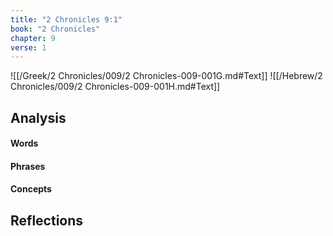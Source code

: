 ```yaml
---
title: "2 Chronicles 9:1"
book: "2 Chronicles"
chapter: 9
verse: 1
---
```

![[/Greek/2 Chronicles/009/2 Chronicles-009-001G.md#Text]]
![[/Hebrew/2 Chronicles/009/2 Chronicles-009-001H.md#Text]]

## Analysis

#### Words

#### Phrases

#### Concepts

## Reflections
